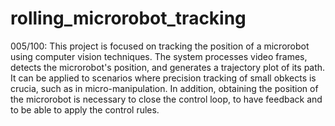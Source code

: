 # rolling_microrobot_tracking
005/100: This project is focused on tracking the position of a microrobot using computer vision techniques. The system processes video frames, detects the microrobot's position, and generates a trajectory plot of its path. It can be applied to scenarios where precision tracking of small obkects is crucia, such as in micro-manipulation. In addition, obtaining the position of the microrobot is necessary to close the control loop, to have feedback and to be able to apply the control rules.
